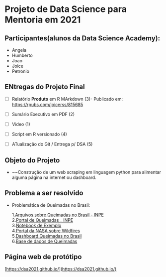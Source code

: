# Projeto de Data Science para Mentoria em 2021

## Participantes(alunos da Data Science Academy):

- Angela
- Humberto
- Joao
- Joice
- Petronio

## ENtregas do Projeto Final 

- [ ] Relatório **Produto** em R MArkdown (3)- Publicado em: https://rpubs.com/joicerss/815685  
- [ ] Sumário Executivo em PDF            (2)
- [ ] Video                               (1)
- [ ] Script em R versionado              (4)
- [ ] ATualização do Git / Entrega p/ DSA (5)


## Objeto do Projeto

- ~~Construção de um web scraping em linguagem python para alimentar alguma página na internet ou dashboard.


## Problema a ser resolvido

- Problemática de Queimadas no Brasil:  

    1.[Arquivos sobre Queimadas no Brasil - INPE](https://queimadas.dgi.inpe.br/queimadas/dados-abertos/#arquivos)  
    2.[Portal de Queimadas _ INPE](https://queimadas.dgi.inpe.br/queimadas/portal)  
    3.[Notebook de Exemplo](https://queimadas.dgi.inpe.br/queimadas/dados-abertos/exemplos/csv2nc.html)  
    4.[Portal da NASA sobre Wildfires](https://earthdata.nasa.gov/learn/toolkits/wildfires)  
    5.[Dashboard Queimadas no Brasil](http://appcombo.com.br/?import=Queimadas%20no%20Brasil)  
    6.[Base de dados de Queimadas](https://basedosdados.org/dataset/banco-de-dados-de-queimadas) 

## Página web de protótipo

[https://dsa2021.github.io/](https://dsa2021.github.io/)
